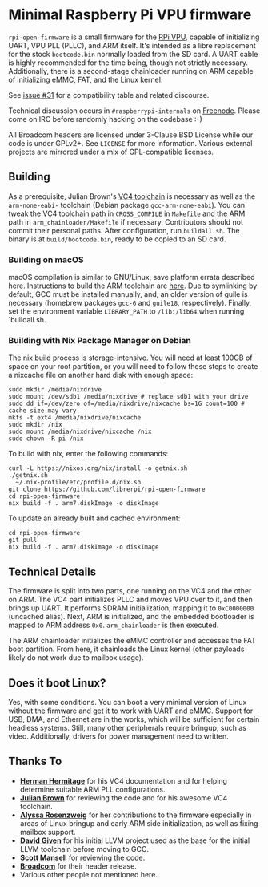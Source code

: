 # Minimal Raspberry Pi VPU firmware

`rpi-open-firmware` is a small firmware for the [RPi VPU](https://en.wikipedia.org/wiki/VideoCore), capable of initializing UART, VPU PLL (PLLC), and ARM itself. It's intended as a libre replacement for the stock `bootcode.bin` normally loaded from the SD card. A UART cable is highly recommended for the time being, though not strictly necessary. Additionally, there is a second-stage chainloader running on ARM capable of initializing eMMC, FAT, and the Linux kernel.

See [issue #31](https://github.com/christinaa/rpi-open-firmware/issues/31) for a compatibility table and related discourse.

Technical discussion occurs in `#raspberrypi-internals` on [Freenode](http://webchat.freenode.net/?channels=#raspberrypi-internals). Please come on IRC before randomly hacking on the codebase :-)

All Broadcom headers are licensed under 3-Clause BSD License while our code is under GPLv2+. See `LICENSE` for more information. Various external projects are mirrored under a mix of GPL-compatible licenses.

## Building

As a prerequisite, Julian Brown's [VC4 toolchain](https://github.com/itszor/vc4-toolchain) is necessary as well as the `arm-none-eabi-` toolchain (Debian package `gcc-arm-none-eabi`). You can tweak the VC4 toolchain path in `CROSS_COMPILE` in `Makefile` and the ARM path in `arm_chainloader/Makefile` if necessary. Contributors should not commit their personal paths. After configuration, run `buildall.sh`. The binary is at `build/bootcode.bin`, ready to be copied to an SD card.

### Building on macOS

macOS compilation is similar to GNU/Linux, save platform errata described here. Instructions to build the ARM toolchain are [here](https://launchpadlibrarian.net/287100910/How-to-build-toolchain.pdf). Due to symlinking by default, GCC must be installed manually, and, an older version of guile is necessary (homebrew packages `gcc-6` and `guile18`, respectively). Finally, set the environment variable `LIBRARY_PATH` to `/lib:/lib64` when running `buildall.sh. 

### Building with Nix Package Manager on Debian

The nix build process is storage-intensive. You will need at least 100GB of space on your root partition,
or you will need to follow these steps to create a nixcache file on another hard disk with enough space:
```
sudo mkdir /media/nixdrive
sudo mount /dev/sdb1 /media/nixdrive # replace sdb1 with your drive
sudo dd if=/dev/zero of=/media/nixdrive/nixcache bs=1G count=100 # cache size may vary
mkfs -t ext4 /media/nixdrive/nixcache
sudo mkdir /nix
sudo mount /media/nixdrive/nixcache /nix
sudo chown -R pi /nix
```

To build with nix, enter the following commands:
```
curl -L https://nixos.org/nix/install -o getnix.sh
./getnix.sh
. ~/.nix-profile/etc/profile.d/nix.sh
git clone https://github.com/librerpi/rpi-open-firmware
cd rpi-open-firmware
nix build -f . arm7.diskImage -o diskImage
```

To update an already built and cached environment:
```
cd rpi-open-firmware
git pull
nix build -f . arm7.diskImage -o diskImage
```

## Technical Details
The firmware is split into two parts, one running on the VC4 and the other on ARM. The VC4 part initializes PLLC and moves VPU over to it, and then brings up UART. It performs SDRAM initialization, mapping it to  `0xC0000000` (uncached alias). Next, ARM is initialized, and the embedded bootloader is mapped to ARM address `0x0`. `arm_chainloader` is then executed.

The ARM chainloader initializes the eMMC controller and accesses the FAT boot partition. From here, it chainloads the Linux kernel (other payloads likely do not work due to mailbox usage).

## Does it boot Linux?

Yes, with some conditions. You can boot a very minimal version of Linux without the firmware and get it to work with UART and eMMC. Support for USB, DMA, and Ethernet are in the works, which will be sufficient for certain headless systems. Still, many other peripherals require bringup, such as video. Additionally, drivers for power management need to written.

## Thanks To
 * **[Herman Hermitage](https://github.com/hermanhermitage)** for his VC4 documentation and for helping determine suitable ARM PLL configurations.
 * **[Julian Brown](https://github.com/itszor)** for reviewing the code and for his awesome VC4 toolchain.
 * **[Alyssa Rosenzweig](https://github.com/bobbybee)** for her contributions to the firmware especially in areas of Linux bringup and early ARM side initialization, as well as fixing mailbox support.
 * **[David Given](https://github.com/davidgiven)** for his initial LLVM project used as the base for the initial LLVM toolchain before moving to GCC.
 * **[Scott Mansell](https://github.com/phire)** for reviewing the code.
 * **[Broadcom](https://github.com/broadcom)** for their header release.
 * Various other people not mentioned here.

